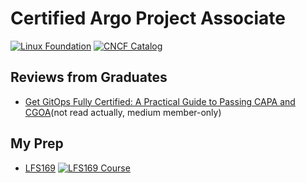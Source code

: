 # Certified Argo Project Associate

[![Linux Foundation](https://img.shields.io/badge/LF-Catalog-003778.svg?logo=linuxfoundation)](https://training.linuxfoundation.org/certification/certified-gitops-associate-cgoa/)
[![CNCF Catalog](https://img.shields.io/badge/CNCF-Catalog-231F20.svg?logo=cncf)](https://www.cncf.io/training/certification/cgoa/)

## Reviews from Graduates

- [Get GitOps Fully Certified: A Practical Guide to Passing CAPA and CGOA](https://medium.com/@talyitzhak/get-gitops-fully-certified-a-practical-guide-to-passing-capa-and-cgoa-6376cef139a7)(not read actually, medium member-only)

## My Prep

- [LFS169](../notes/cgoa.lfs169.md) [![LFS169 Course](https://img.shields.io/badge/LF-Free_Course-003778.svg?logo=linux-foundation)](https://trainingportal.linuxfoundation.org/courses/introduction-to-gitops-lfs169)
